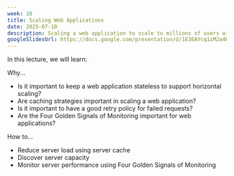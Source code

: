 ```yaml
---
week: 10
title: Scaling Web Applications
date: 2025-07-10
description: Scaling a web application to scale to millions of users with horizontal and vertical scaling; perform application caching to speed up requests and reduce server load; retrying failed requests; Four golden signals of monitoring.
googleSlidesUrl: https://docs.google.com/presentation/d/1E3EAYcq1zM2a4RDVW4ZMM14GBa1V2-hl9OVBobZufSU/
---
```


In this lecture, we will learn:

Why...

- Is it important to keep a web application stateless to support horizontal scaling?
- Are caching strategies important in scaling a web application?
- Is it important to have a good retry policy for failed requests?
- Are the Four Golden Signals of Monitoring important for web applications?

How to...

- Reduce server load using server cache
- Discover server capacity
- Monitor server performance using Four Golden Signals of Monitoring

